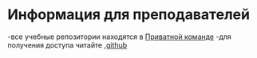# Информация для преподавателей
-все учебные репозитории находятся в [Приватной команде](https://github.com/ATT-Projects)
-для получения доступа читайте [.github](https://github.com/ATT-Projects/.github)
